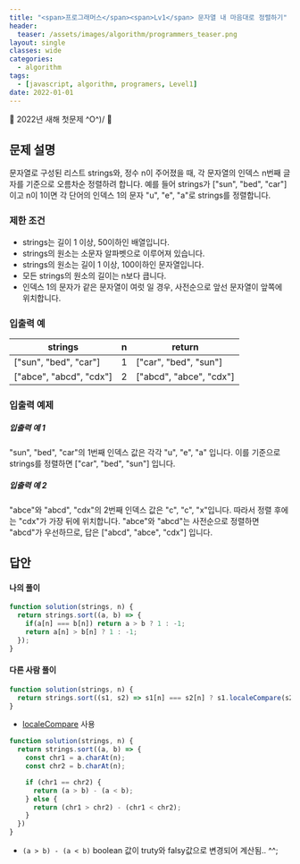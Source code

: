 ```yaml
---
title: "<span>프로그래머스</span><span>Lv1</span> 문자열 내 마음대로 정렬하기"
header:
  teaser: /assets/images/algorithm/programmers_teaser.png
layout: single
classes: wide
categories:
  - algorithm
tags:
  - [javascript, algorithm, programers, Level1]
date: 2022-01-01
---
```

💚 2022년 새해 첫문제 ^O^)/ 💙

## 문제 설명
문자열로 구성된 리스트 strings와, 정수 n이 주어졌을 때, 각 문자열의 인덱스 n번째 글자를 기준으로 오름차순 정렬하려 합니다. 예를 들어 strings가 ["sun", "bed", "car"]이고 n이 1이면 각 단어의 인덱스 1의 문자 "u", "e", "a"로 strings를 정렬합니다.

### 제한 조건
* strings는 길이 1 이상, 50이하인 배열입니다.
* strings의 원소는 소문자 알파벳으로 이루어져 있습니다.
* strings의 원소는 길이 1 이상, 100이하인 문자열입니다.
* 모든 strings의 원소의 길이는 n보다 큽니다.
* 인덱스 1의 문자가 같은 문자열이 여럿 일 경우, 사전순으로 앞선 문자열이 앞쪽에 위치합니다.

### 입출력 예

|strings|n|return|
|-|-|-|
|["sun", "bed", "car"]|1|["car", "bed", "sun"]|
|["abce", "abcd", "cdx"]|2|["abcd", "abce", "cdx"]|

### 입출력 예제
##### 입출력 예 1
"sun", "bed", "car"의 1번째 인덱스 값은 각각 "u", "e", "a" 입니다. 이를 기준으로 strings를 정렬하면 ["car", "bed", "sun"] 입니다.

##### 입출력 예 2
"abce"와 "abcd", "cdx"의 2번째 인덱스 값은 "c", "c", "x"입니다. 따라서 정렬 후에는 "cdx"가 가장 뒤에 위치합니다. "abce"와 "abcd"는 사전순으로 정렬하면 "abcd"가 우선하므로, 답은 ["abcd", "abce", "cdx"] 입니다.

## 답안
#### 나의 풀이
```javascript
function solution(strings, n) {
  return strings.sort((a, b) => {
    if(a[n] === b[n]) return a > b ? 1 : -1;
    return a[n] > b[n] ? 1 : -1;
  });
}
```

#### 다른 사람 풀이
```javascript
function solution(strings, n) {
  return strings.sort((s1, s2) => s1[n] === s2[n] ? s1.localeCompare(s2) : s1[n].localeCompare(s2[n]));
}
```
* <a href="https://developer.mozilla.org/ko/docs/Web/JavaScript/Reference/Global_Objects/String/localeCompare">localeCompare</a> 사용

```javascript
function solution(strings, n) {
  return strings.sort((a, b) => {
    const chr1 = a.charAt(n);
    const chr2 = b.charAt(n);

    if (chr1 == chr2) {
      return (a > b) - (a < b);
    } else {
      return (chr1 > chr2) - (chr1 < chr2);
    }
  })
}
```
* `(a > b) - (a < b)` boolean 값이 truty와 falsy값으로 변경되어 계산됨.. ^^;